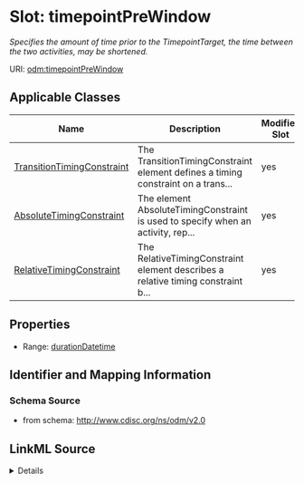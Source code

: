 # Slot: timepointPreWindow


_Specifies the amount of time prior to the TimepointTarget, the time between the two activities, may be shortened._



URI: [odm:timepointPreWindow](http://www.cdisc.org/ns/odm/v2.0/timepointPreWindow)



<!-- no inheritance hierarchy -->




## Applicable Classes

| Name | Description | Modifies Slot |
| --- | --- | --- |
[TransitionTimingConstraint](TransitionTimingConstraint.md) | The TransitionTimingConstraint element defines a timing constraint on a trans... |  yes  |
[AbsoluteTimingConstraint](AbsoluteTimingConstraint.md) | The element AbsoluteTimingConstraint is used to specify when an activity, rep... |  yes  |
[RelativeTimingConstraint](RelativeTimingConstraint.md) | The RelativeTimingConstraint element describes a relative timing constraint b... |  yes  |







## Properties

* Range: [durationDatetime](durationDatetime.md)





## Identifier and Mapping Information







### Schema Source


* from schema: http://www.cdisc.org/ns/odm/v2.0




## LinkML Source

<details>
```yaml
name: timepointPreWindow
description: Specifies the amount of time prior to the TimepointTarget, the time between
  the two activities, may be shortened.
from_schema: http://www.cdisc.org/ns/odm/v2.0
rank: 1000
alias: timepointPreWindow
domain_of:
- TransitionTimingConstraint
- AbsoluteTimingConstraint
- RelativeTimingConstraint
range: durationDatetime

```
</details>